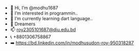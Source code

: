 - 👋 Hi, I’m @modhu1687
- 👀 I’m interested in programmin..
- 🌱 I’m currently learning dart language..
- 💞️ Dreamers 
- 📫 roy2305101687@diu.edu.bd
- 📞 +8801306758867
- ➡️ https://bd.linkedin.com/in/modhusudon-roy-950318287


